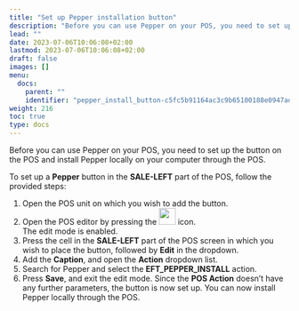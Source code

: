 ```yaml
---
title: "Set up Pepper installation button"
description: "Before you can use Pepper on your POS, you need to set up the button on the POS and install Pepper locally on your computer through the POS."
lead: ""
date: 2023-07-06T10:06:08+02:00
lastmod: 2023-07-06T10:06:08+02:00
draft: false
images: []
menu:
  docs:
    parent: ""
    identifier: "pepper_install_button-c5fc5b91164ac3c9b65100188e0947ad"
weight: 216
toc: true
type: docs
---
```


Before you can use Pepper on your POS, you need to set up the button on the POS and install Pepper locally on your computer through the POS.

To set up a **Pepper** button in the **SALE-LEFT** part of the POS, follow the provided steps:

1. Open the POS unit on which you wish to add the button.
2. Open the POS editor by pressing the <image src="Images/cog.PNG" width="30" height="30"> icon.    
   The edit mode is enabled.
3. Press the cell in the **SALE-LEFT** part of the POS screen in which you wish to place the button, followed by **Edit** in the dropdown.
4. Add the **Caption**, and open the **Action** dropdown list.
5. Search for Pepper and select the **EFT_PEPPER_INSTALL** action.       
6. Press **Save**, and exit the edit mode.
   Since the **POS Action** doesn’t have any further parameters, the button is now set up. You can now install Pepper locally through the POS.